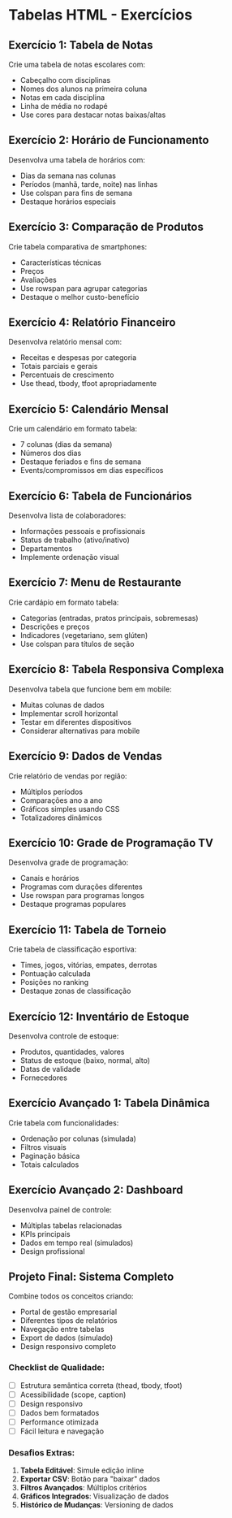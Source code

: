 # Tabelas HTML - Exercícios

## Exercício 1: Tabela de Notas
Crie uma tabela de notas escolares com:
- Cabeçalho com disciplinas
- Nomes dos alunos na primeira coluna
- Notas em cada disciplina
- Linha de média no rodapé
- Use cores para destacar notas baixas/altas

## Exercício 2: Horário de Funcionamento
Desenvolva uma tabela de horários com:
- Dias da semana nas colunas
- Períodos (manhã, tarde, noite) nas linhas
- Use colspan para fins de semana
- Destaque horários especiais

## Exercício 3: Comparação de Produtos
Crie tabela comparativa de smartphones:
- Características técnicas
- Preços
- Avaliações
- Use rowspan para agrupar categorias
- Destaque o melhor custo-benefício

## Exercício 4: Relatório Financeiro
Desenvolva relatório mensal com:
- Receitas e despesas por categoria
- Totais parciais e gerais
- Percentuais de crescimento
- Use thead, tbody, tfoot apropriadamente

## Exercício 5: Calendário Mensal
Crie um calendário em formato tabela:
- 7 colunas (dias da semana)
- Números dos dias
- Destaque feriados e fins de semana
- Events/compromissos em dias específicos

## Exercício 6: Tabela de Funcionários
Desenvolva lista de colaboradores:
- Informações pessoais e profissionais
- Status de trabalho (ativo/inativo)
- Departamentos
- Implemente ordenação visual

## Exercício 7: Menu de Restaurante
Crie cardápio em formato tabela:
- Categorias (entradas, pratos principais, sobremesas)
- Descrições e preços
- Indicadores (vegetariano, sem glúten)
- Use colspan para títulos de seção

## Exercício 8: Tabela Responsiva Complexa
Desenvolva tabela que funcione bem em mobile:
- Muitas colunas de dados
- Implementar scroll horizontal
- Testar em diferentes dispositivos
- Considerar alternativas para mobile

## Exercício 9: Dados de Vendas
Crie relatório de vendas por região:
- Múltiplos períodos
- Comparações ano a ano
- Gráficos simples usando CSS
- Totalizadores dinâmicos

## Exercício 10: Grade de Programação TV
Desenvolva grade de programação:
- Canais e horários
- Programas com durações diferentes
- Use rowspan para programas longos
- Destaque programas populares

## Exercício 11: Tabela de Torneio
Crie tabela de classificação esportiva:
- Times, jogos, vitórias, empates, derrotas
- Pontuação calculada
- Posições no ranking
- Destaque zonas de classificação

## Exercício 12: Inventário de Estoque
Desenvolva controle de estoque:
- Produtos, quantidades, valores
- Status de estoque (baixo, normal, alto)
- Datas de validade
- Fornecedores

## Exercício Avançado 1: Tabela Dinâmica
Crie tabela com funcionalidades:
- Ordenação por colunas (simulada)
- Filtros visuais
- Paginação básica
- Totais calculados

## Exercício Avançado 2: Dashboard
Desenvolva painel de controle:
- Múltiplas tabelas relacionadas
- KPIs principais
- Dados em tempo real (simulados)
- Design profissional

## Projeto Final: Sistema Completo
Combine todos os conceitos criando:
- Portal de gestão empresarial
- Diferentes tipos de relatórios
- Navegação entre tabelas
- Export de dados (simulado)
- Design responsivo completo

### Checklist de Qualidade:
- [ ] Estrutura semântica correta (thead, tbody, tfoot)
- [ ] Acessibilidade (scope, caption)
- [ ] Design responsivo
- [ ] Dados bem formatados
- [ ] Performance otimizada
- [ ] Fácil leitura e navegação

### Desafios Extras:
1. **Tabela Editável**: Simule edição inline
2. **Exportar CSV**: Botão para "baixar" dados
3. **Filtros Avançados**: Múltiplos critérios
4. **Gráficos Integrados**: Visualização de dados
5. **Histórico de Mudanças**: Versioning de dados

